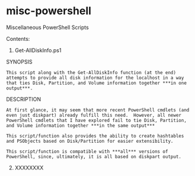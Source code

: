 # misc-powershell
Miscellaneous PowerShell Scripts

Contents:

1) Get-AllDiskInfo.ps1

SYNOPSIS
    
    This script along with the Get-AllDiskInfo function (at the end) attempts to provide all disk information for the localhost in a way that ties Disk, Partition, and Volume information together ***in one output***.

DESCRIPTION
    
    At first glance, it may seem that more recent PowerShell cmdlets (and even just diskpart) already fulfill this need.  However, all newer PowerShell cmdlets that I have explored fail to tie Disk, Partition, and Volume information together ***in the same output***
    
    This script/function also provides the ability to create hashtables and PSObjects based on Disk/Partition for easier extensibility.
    
    This script/function is compatible with ***all*** versions of PowerShell, since, ultimately, it is all based on diskpart output.
    
2) XXXXXXXX

